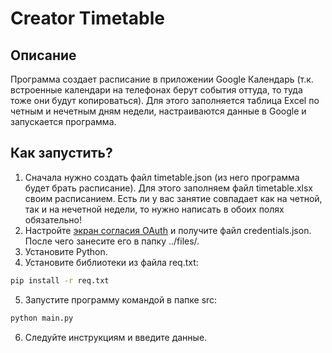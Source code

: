 # Creator Timetable

## Описание

Программа создает расписание в приложении Google Календарь (т.к. встроенные календари на телефонах берут события 
оттуда, то туда тоже они будут копироваться). Для этого заполняется таблица Excel по четным и нечетным дням недели, 
настраиваются данные в Google и запускается программа.

## Как запустить?

1. Сначала нужно создать файл timetable.json (из него программа будет брать расписание). Для этого заполняем файл timetable.xlsx своим расписанием. Есть ли у вас занятие совпадает как на четной, так и на нечетной недели, то нужно написать в обоих полях обязательно!
2. Настройте [экран согласия OAuth](https://developers.google.com/calendar/api/quickstart/python?hl=ru#enable_the_api) и получите файл credentials.json. После чего занесите его в папку ../files/.
3. Установите Python.
4. Установите библиотеки из файла req.txt:
``` bash
pip install -r req.txt
```
5. Запустите программу командой в папке src:

``` bash
python main.py
```
6. Следуйте инструкциям и введите данные.